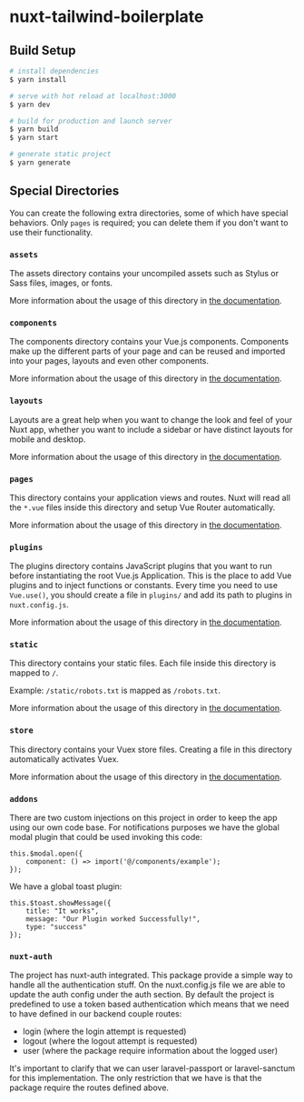 # nuxt-tailwind-boilerplate

## Build Setup

```bash
# install dependencies
$ yarn install

# serve with hot reload at localhost:3000
$ yarn dev

# build for production and launch server
$ yarn build
$ yarn start

# generate static project
$ yarn generate
```

## Special Directories

You can create the following extra directories, some of which have special behaviors. Only `pages` is required; you can delete them if you don't want to use their functionality.

### `assets`

The assets directory contains your uncompiled assets such as Stylus or Sass files, images, or fonts.

More information about the usage of this directory in [the documentation](https://nuxtjs.org/docs/2.x/directory-structure/assets).

### `components`

The components directory contains your Vue.js components. Components make up the different parts of your page and can be reused and imported into your pages, layouts and even other components.

More information about the usage of this directory in [the documentation](https://nuxtjs.org/docs/2.x/directory-structure/components).

### `layouts`

Layouts are a great help when you want to change the look and feel of your Nuxt app, whether you want to include a sidebar or have distinct layouts for mobile and desktop.

More information about the usage of this directory in [the documentation](https://nuxtjs.org/docs/2.x/directory-structure/layouts).


### `pages`

This directory contains your application views and routes. Nuxt will read all the `*.vue` files inside this directory and setup Vue Router automatically.

More information about the usage of this directory in [the documentation](https://nuxtjs.org/docs/2.x/get-started/routing).

### `plugins`

The plugins directory contains JavaScript plugins that you want to run before instantiating the root Vue.js Application. This is the place to add Vue plugins and to inject functions or constants. Every time you need to use `Vue.use()`, you should create a file in `plugins/` and add its path to plugins in `nuxt.config.js`.

More information about the usage of this directory in [the documentation](https://nuxtjs.org/docs/2.x/directory-structure/plugins).

### `static`

This directory contains your static files. Each file inside this directory is mapped to `/`.

Example: `/static/robots.txt` is mapped as `/robots.txt`.

More information about the usage of this directory in [the documentation](https://nuxtjs.org/docs/2.x/directory-structure/static).

### `store`

This directory contains your Vuex store files. Creating a file in this directory automatically activates Vuex.

More information about the usage of this directory in [the documentation](https://nuxtjs.org/docs/2.x/directory-structure/store).

### `addons`

There are two custom injections on this project in order to keep the app using our own code base. For notifications purposes we have the global modal plugin that could be used invoking this code:

```
this.$modal.open({
    component: () => import('@/components/example');
});
```

We have a global toast plugin:

```
this.$toast.showMessage({
    title: "It works",
    message: "Our Plugin worked Successfully!",
    type: "success"
});
```

### `nuxt-auth`

The project has nuxt-auth integrated. This package provide a simple way to handle all the authentication stuff. On the nuxt.config.js file we are able to update the auth config under the auth section. By default the project is predefined to use a token based authentication which means that we need to have defined in our backend couple routes:
- login (where the login attempt is requested)
- logout (where the logout attempt is requested)
- user (where the package require information about the logged user)

It's important to clarify that we can user laravel-passport or laravel-sanctum for this implementation. The only restriction that we have is that the package require the routes defined above.
